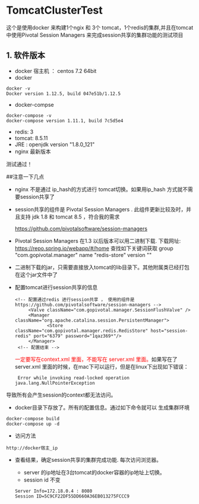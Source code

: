 # TomcatClusterTest

这个是使用docker 来构建1个ngix 和 3个 tomcat，1个redis的集群,并且在tomcat中使用Pivotal Session Managers 来完成session共享的集群功能的测试项目

## 1. 软件版本
* docker 宿主机 ： centos 7.2 64bit
* docker 

```
docker -v
Docker version 1.12.5, build 047e51b/1.12.5
```

* docker-compse 

```
docker-compose -v
docker-compose version 1.11.1, build 7c5d5e4
```

* redis: 3
* tomcat:  8.5.11
* JRE : openjdk version "1.8.0_121"
* nginx 最新版本

测试通过！

##注意一下几点
* nginx 不是通过 ip_hash的方式进行 tomcat切换。如果用ip_hash 方式就不需要session共享了
* session共享的组件是 Pivotal Session Managers . 此组件更新比较及时，并且支持 jdk 1.8 和 tomcat 8.5 ，符合我的需求

    https://github.com/pivotalsoftware/session-managers
* Pivotal Session Managers 在1.3 以后版本可以用二进制下载.
下载网址:
https://repo.spring.io/webapp/#/home
查找如下关键词获取
group "com.gopivotal.manager"
name "redis-store"
version "<version>"
* 二进制下载的jar，只需要直接放入tomcat的lib目录下。其他附属类已经打包在这个jar文件中了
* 配置tomcat进行session共享的信息
   
   ```
   <!-- 配置通过redis 进行session共享 ， 使用的组件是  https://github.com/pivotalsoftware/session-managers -->
        <Valve className="com.gopivotal.manager.SessionFlushValve" />
        <Manager   className="org.apache.catalina.session.PersistentManager">
               <Store className="com.gopivotal.manager.redis.RedisStore" host="session-redis" port="6379" password="1qaz369*"/>
        </Manager>
    <!-- 配置结束 -->
    ```
   
    <font color="red">一定要写在context.xml 里面，不能写在 server.xml 里面。</font>如果写在了server.xml 里面的时候，在mac下可以运行，但是在linux下出现如下错误：
    
    ```
     Error while invoking read-locked operation  java.lang.NullPointerException
    ```
导致所有会产生session的context都无法访问。

* docker目录下存放了。所有的配置信息。通过如下命令就可以 生成集群环境

```
docker-compose build
docker-compose up -d 
```

* 访问方法

```
http://docker宿主_ip
```

* 查看结果，确定session共享的集群完成功能.
每次访问浏览器。
    * server 的ip地址在3台tomcat的docker容器的ip地址上切换。
    * session id 不变
    
    ```
    Server Info=172.18.0.4 : 8080
    Session ID=5C9CF22DF55DD660A36EB013275FCCC9
    ```
 



